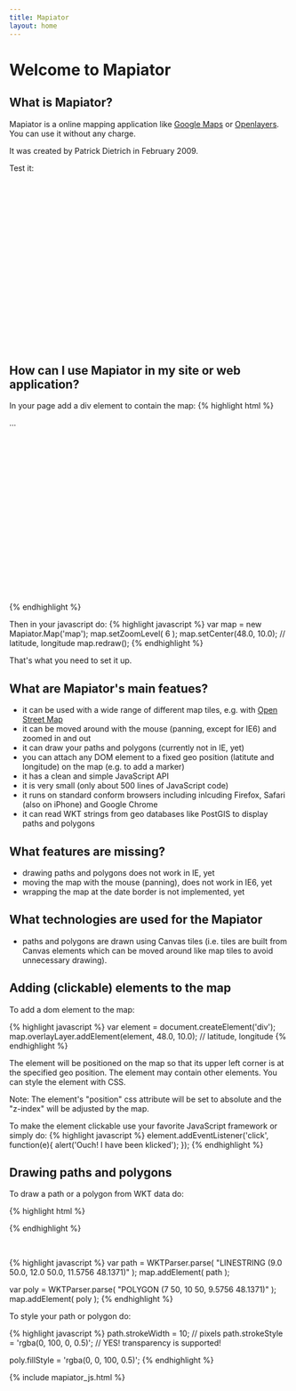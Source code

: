 ```yaml
---
title: Mapiator
layout: home
---
```


Welcome to Mapiator
====================

What is Mapiator?
------------------

Mapiator is a online mapping application like <a href="http://maps.google.com">Google Maps</a> or
<a href="http://openlayers.org">Openlayers</a>. You can use it without any charge.

It was created by Patrick Dietrich in February 2009.

Test it:

<div id="map" style="width:660px; height:300px; position:relative; margin-left:50px;">
</div>


How can I use Mapiator in my site or web application?
--------------------------------------------------------

In your page add a div element to contain the map:
{% highlight html %}
<script type="text/javascript" src="Mapiator.js"></script>
...
<div id="map" style="width:400px; height:300px; position:relative"></div>
{% endhighlight %}

Then in your javascript do:
{% highlight javascript %}
var map = new Mapiator.Map('map');
map.setZoomLevel( 6 );
map.setCenter(48.0, 10.0); // latitude, longitude
map.redraw();
{% endhighlight %}

That's what you need to set it up.


What are Mapiator's main featues?
-----------------------------------

* it can be used with a wide range of different map tiles, e.g. with <a href="http://www.openstreetmap.org/">Open Street Map</a>
* it can be moved around with the mouse (panning, except for IE6) and zoomed in and out
* it can draw your paths and polygons (currently not in IE, yet)
* you can attach any DOM element to a fixed geo position (latitute and longitude) on the map (e.g. to add a marker)
* it has a clean and simple JavaScript API
* it is very small (only about 500 lines of JavaScript code)
* it runs on standard conform browsers including inlcuding Firefox, Safari (also on iPhone) and Google Chrome
* it can read WKT strings from geo databases like PostGIS to display paths and polygons

What features are missing?
------------------------------

* drawing paths and polygons does not work in IE, yet
* moving the map with the mouse (panning), does not work in IE6, yet
* wrapping the map at the date border is not implemented, yet


What technologies are used for the Mapiator
-----------------------------------------------

* paths and polygons are drawn using Canvas tiles (i.e. tiles are built from Canvas elements which can be moved around like map tiles to avoid unnecessary drawing).

Adding (clickable) elements to the map
-------------------------------------------

To add a dom element to the map:

{% highlight javascript %}
var element = document.createElement('div');
map.overlayLayer.addElement(element, 48.0, 10.0); // latitude, longitude
{% endhighlight %}

The element will be positioned on the map so that its upper left corner is at the specified geo position.
The element may contain other elements. You can style the element with CSS.

Note: The element's "position" css attribute will be set to absolute and the "z-index" will be adjusted by the map.

To make the element clickable use your favorite JavaScript framework or simply do:
{% highlight javascript %}
element.addEventListener('click', function(e){
	alert('Ouch! I have been klicked');
});
{% endhighlight %}

Drawing paths and polygons
----------------------------

To draw a path or a polygon from WKT data do:

{% highlight html %}
<script type="text/javascript" src="WKTParser.js"></script>
{% endhighlight %}

<div><br /></div>

{% highlight javascript %}
var path = WKTParser.parse( "LINESTRING (9.0 50.0, 12.0 50.0, 11.5756 48.1371)" );
map.addElement( path );

var poly = WKTParser.parse( "POLYGON (7 50, 10 50, 9.5756 48.1371)" );
map.addElement( poly );
{% endhighlight %}

To style your path or polygon do:

{% highlight javascript %}
path.strokeWidth = 10; // pixels
path.strokeStyle = 'rgba(0, 100, 0, 0.5)'; // YES! transparency is supported!

poly.fillStyle = 'rgba(0, 0, 100, 0.5)';
{% endhighlight %}


{% include mapiator_js.html %}



























